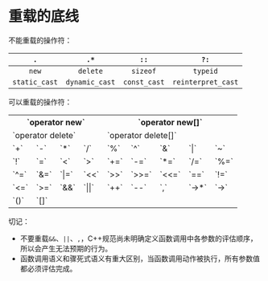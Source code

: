 重载的底线
====


不能重载的操作符：

|`.`|`.*`|`::`|`?:`|
|:--:|:--:|:--:|:--:|
|`new`|`delete`|`sizeof`|`typeid`|
|`static_cast`|`dynamic_cast`|`const_cast`|`reinterpret_cast`|

可以重载的操作符：

<table>
        <tr>
            <th colspan="4">`operator new`</th>
            <th colspan="5">`operator new[]`</th>
        </tr>
        <tr>
            <td colspan="4">`operator delete`</td>
            <td colspan="5">`operator delete[]`</td>
        </tr>
        <tr>
            <td>`+`</td>
            <td>`-`</td>
            <td>`*`</td>
            <td>`/`</td>
            <td>`%`</td>
            <td>`^`</td>
            <td>`&`</td>
            <td>`|`</td>
            <td>`~`</td>
        </tr>
        <tr>
            <td>`!`</td>
            <td>`=`</td>
            <td>`<`</td>
            <td>`>`</td>
            <td>`+=`</td>
            <td>`-=`</td>
            <td>`*=`</td>
            <td>`/=`</td>
            <td>`%=`</td>
        </tr>
        <tr>
            <td>`^=`</td>
            <td>`&=`</td>
            <td>`|=`</td>
            <td>`<<`</td>
            <td>`>>`</td>
            <td>`>>=`</td>
            <td>`<<=`</td>
            <td>`==`</td>
            <td>`!=`</td>
        </tr>
        <tr>
            <td>`<=`</td>
            <td>`>=`</td>
            <td>`&&`</td>
            <td>`||`</td>
            <td>`++`</td>
            <td>`--`</td>
            <td>`,`</td>
            <td>`->*`</td>
            <td>`->`</td>
        </tr>
        <tr>
            <td>`()`</td>
            <td>`[]`</td>
        </tr>
</table>

切记：

- 不要重载`&&`、`||`、`,`，C++规范尚未明确定义函数调用中各参数的评估顺序，所以会产生无法预期的行为。
- 函数调用语义和骤死式语义有重大区别，当函数调用动作被执行，所有参数值都必须评估完成。
